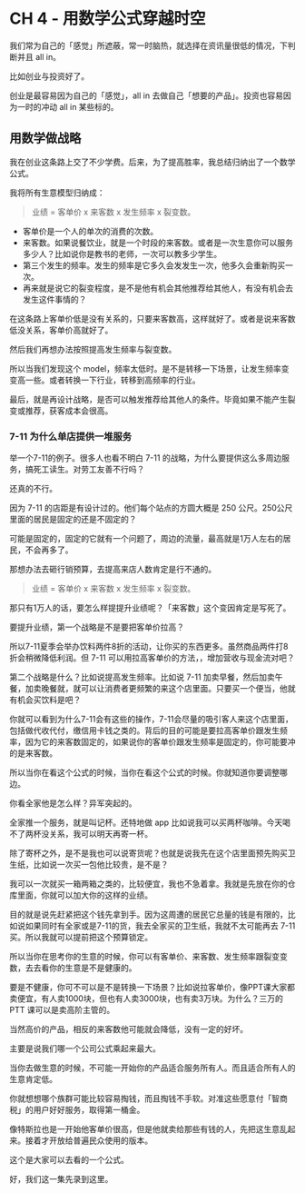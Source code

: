# CH 4 - 用数学公式穿越时空

我们常为自己的「感觉」所遮蔽，常一时脑热，就选择在资讯量很低的情况，下判断并且 all in。

比如创业与投资好了。

创业是最容易因为自己的「感觉」，all in 去做自己「想要的产品」。投资也容易因为一时的冲动 all in 某些标的。

## 用数学做战略

我在创业这条路上交了不少学费。后来，为了提高胜率，我总结归纳出了一个数学公式。

我将所有生意模型归纳成：

> 业绩 = 客单价 x 来客数 x 发生频率 x 裂变数。

* 客单价是一个人的单次的消费的次数。
* 来客数。如果说餐饮业，就是一个时段的来客数。或者是一次生意你可以服务多少人？比如说你是教书的老师，一次可以教多少学生。
* 第三个发生的频率。发生的频率是它多久会发发生一次，他多久会重新购买一次。
* 再来就是说它的裂变程度，是不是他有机会其他推荐给其他人，有没有机会去发生这件事情的？

在这条路上客单价低是没有关系的，只要来客数高，这样就好了。或者是说来客数低没关系，客单价高就好了。

然后我们再想办法按照提高发生频率与裂变数。

所以当我们发现这个 model，频率太低时。是不是转移一下场景，让发生频率变变高一些。或者转换一下行业，转移到高频率的行业。

最后，就是再设计战略，是否可以触发推荐给其他人的条件。毕竟如果不能产生裂变或推荐，获客成本会很高。

### 7-11 为什么单店提供一堆服务

举一个7-11的例子。很多人也看不明白 7-11 的战略，为什么要提供这么多周边服务，搞死工读生。对劳工友善不行吗？

还真的不行。

因为 7-11 的店距是有设计过的。他们每个站点的方圆大概是 250 公尺。250公尺里面的居民是固定的还是不固定的？

可能是固定的，固定的它就有一个问题了，周边的流量，最高就是1万人左右的居民，不会再多了。

那想办法去砸行销预算，去提高来店人数肯定是行不通的。

> 业绩 = 客单价 x 来客数 x 发生频率 x 裂变数。

那只有1万人的话，要怎么样提提升业绩呢？「来客数」这个变因肯定是写死了。

要提升业绩，第一个战略是不是要把客单价拉高？

所以7-11夏季会举办饮料两件8折的活动，让你买的东西更多。虽然商品两件打8折会稍微降低利润。但 7-11 可以用拉高客单价的方法，，增加营收与现金流对吧？

第二个战略是什么？比如说提高发生频率。比如说 7-11 加卖早餐，然后加卖午餐，加卖晚餐就，就可以让消费者更频繁的来这个店里面。只要买一个便当，他就有机会买饮料是吧？

你就可以看到为什么7-11会有这些的操作，7-11会尽量的吸引客人来这个店里面，包括做代收代付，缴信用卡钱之类的。背后的目的可能是要拉高客单价跟发生频率，因为它的来客数固定的，如果说你的客单价跟发生频率是固定的，你可能要冲的是来客数。

所以当你在看这个公式的时候，当你在看这个公式的时候。你就知道你要调整哪边。

你看全家他是怎么样？异军突起的。

全家推一个服务，就是叫记杯。还特地做 app 比如说我可以买两杯咖啡。今天喝不了两杯没关系，我可以明天再寄一杯。

除了寄杯之外，是不是我也可以说寄货呢？也就是说我先在这个店里面预先购买卫生纸，比如说一次买一包他比较贵，是不是？

我可以一次就买一箱两箱之类的，比较便宜，我也不急着拿。我就是先放在你的仓库里面，你就可以加大你的这样的业绩。

目的就是说先赶紧把这个钱先拿到手。因为这周遭的居民它总量的钱是有限的，比如说如果同时有全家或是7-11的货，我去全家买的卫生纸，我就不太可能再去 7-11买。所以我就可以提前把这个预算锁定。

所以当你在思考你的生意的时候，你可以有客单价、来客数、发生频率跟裂变变数，去去看你的生意是不是健康的。

要是不健康，你可不可以是不是转换一下场景？比如说拉客单价，像PPT课大家都卖便宜，有人卖1000块，但也有人卖3000块，也有卖3万块。为什么？三万的 PTT 课可以是卖高阶主管的。

当然高价的产品，相反的来客数他可能就会降低，没有一定的好坏。

主要是说我们哪一个公司公式乘起来最大。

当你去做生意的时候，不可能一开始你的产品适合服务所有人。而且适合所有人的生意肯定低。

你就想想哪个族群可能比较容易掏钱，而且掏钱不手软。对准这些愿意付「智商税」的用户好好服务，取得第一桶金。

像特斯拉也是一开始他客单价很高，但是他就卖给那些有钱的人，先把这生意乱起来。接着才开放给普遍民众使用的版本。

这个是大家可以去看的一个公式。

好，我们这一集先录到这里。
